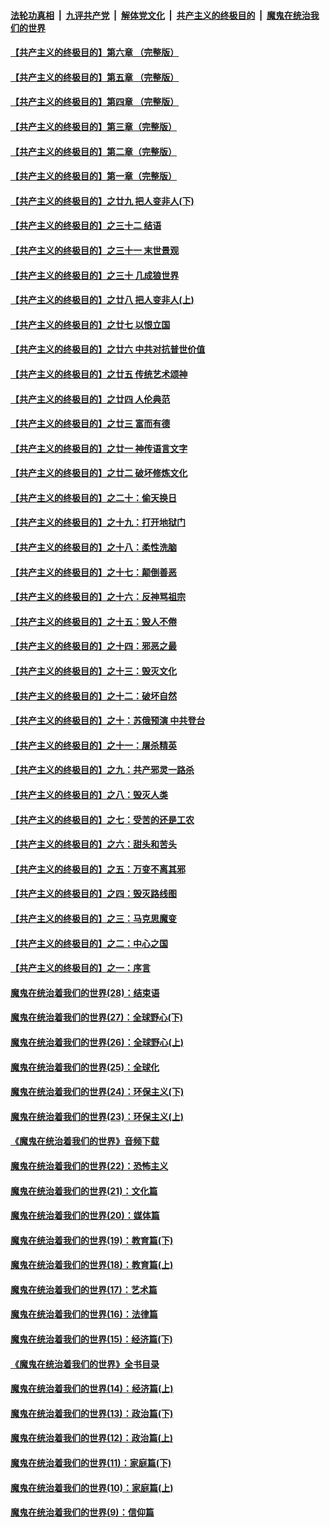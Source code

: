 

####  [法轮功真相](../../../../basic/blob/master/README.md?t=07011331) &nbsp;|&nbsp; [九评共产党](../../../../9ping.md/blob/master/README.md?t=07011331) &nbsp;|&nbsp; [解体党文化](../../../../jtdwh.md/blob/master/README.md?t=07011331)  &nbsp;|&nbsp; [共产主义的终极目的](../../../../gczydzjmd.md/blob/master/README.md?t=07011331) &nbsp;|&nbsp; [魔鬼在统治我们的世界](../../../../mgztzwmdsj.md/blob/master/README.md?t=07011331) 

#### [【共产主义的终极目的】第六章 （完整版）](../pages/nsc422/n11428913.md?t=07011331) 

#### [【共产主义的终极目的】第五章 （完整版）](../pages/nsc422/n11428912.md?t=07011331) 

#### [【共产主义的终极目的】第四章 （完整版）](../pages/nsc422/n11428907.md?t=07011331) 

#### [【共产主义的终极目的】第三章（完整版）](../pages/nsc422/n11428848.md?t=07011331) 

#### [【共产主义的终极目的】第二章（完整版）](../pages/nsc422/n11428831.md?t=07011331) 

#### [【共产主义的终极目的】第一章（完整版）](../pages/nsc422/n11417651.md?t=07011331) 

#### [【共产主义的终极目的】之廿九 把人变非人(下)](../pages/nsc422/n11344140.md?t=07011331) 

#### [【共产主义的终极目的】之三十二 结语](../pages/nsc422/n11360535.md?t=07011331) 

#### [【共产主义的终极目的】之三十一 末世景观](../pages/nsc422/n11351129.md?t=07011331) 

#### [【共产主义的终极目的】之三十 几成狼世界](../pages/nsc422/n11348280.md?t=07011331) 

#### [【共产主义的终极目的】之廿八 把人变非人(上)](../pages/nsc422/n11340492.md?t=07011331) 

#### [【共产主义的终极目的】之廿七 以恨立国](../pages/nsc422/n11336944.md?t=07011331) 

#### [【共产主义的终极目的】之廿六 中共对抗普世价值](../pages/nsc422/n11324785.md?t=07011331) 

#### [【共产主义的终极目的】之廿五 传统艺术颂神](../pages/nsc422/n11296396.md?t=07011331) 

#### [【共产主义的终极目的】之廿四 人伦典范](../pages/nsc422/n11296397.md?t=07011331) 

#### [【共产主义的终极目的】之廿三 富而有德](../pages/nsc422/n11283598.md?t=07011331) 

#### [【共产主义的终极目的】之廿一 神传语言文字](../pages/nsc422/n11263265.md?t=07011331) 

#### [【共产主义的终极目的】之廿二 破坏修炼文化](../pages/nsc422/n11245728.md?t=07011331) 

#### [【共产主义的终极目的】之二十：偷天换日](../pages/nsc422/n11238846.md?t=07011331) 

#### [【共产主义的终极目的】之十九：打开地狱门](../pages/nsc422/n11206376.md?t=07011331) 

#### [【共产主义的终极目的】之十八：柔性洗脑](../pages/nsc422/n11199994.md?t=07011331) 

#### [【共产主义的终极目的】之十七：颠倒善恶](../pages/nsc422/n11179782.md?t=07011331) 

#### [【共产主义的终极目的】之十六：反神骂祖宗](../pages/nsc422/n11166798.md?t=07011331) 

#### [【共产主义的终极目的】之十五：毁人不倦](../pages/nsc422/n11166792.md?t=07011331) 

#### [【共产主义的终极目的】之十四：邪恶之最](../pages/nsc422/n11150249.md?t=07011331) 

#### [【共产主义的终极目的】之十三：毁灭文化](../pages/nsc422/n11135227.md?t=07011331) 

#### [【共产主义的终极目的】之十二：破坏自然](../pages/nsc422/n11135214.md?t=07011331) 

#### [【共产主义的终极目的】之十：苏俄预演 中共登台](../pages/nsc422/n11118424.md?t=07011331) 

#### [【共产主义的终极目的】之十一：屠杀精英](../pages/nsc422/n11118442.md?t=07011331) 

#### [【共产主义的终极目的】之九：共产邪灵一路杀](../pages/nsc422/n11114139.md?t=07011331) 

#### [【共产主义的终极目的】之八：毁灭人类](../pages/nsc422/n11108503.md?t=07011331) 

#### [【共产主义的终极目的】之七：受苦的还是工农](../pages/nsc422/n11101809.md?t=07011331) 

#### [【共产主义的终极目的】之六：甜头和苦头](../pages/nsc422/n11096971.md?t=07011331) 

#### [【共产主义的终极目的】之五：万变不离其邪](../pages/nsc422/n11091285.md?t=07011331) 

#### [【共产主义的终极目的】之四：毁灭路线图](../pages/nsc422/n11086284.md?t=07011331) 

#### [【共产主义的终极目的】之三：马克思魔变](../pages/nsc422/n11061941.md?t=07011331) 

#### [【共产主义的终极目的】之二：中心之国](../pages/nsc422/n11047728.md?t=07011331) 

#### [【共产主义的终极目的】之一：序言](../pages/nsc422/n11086077.md?t=07011331) 

#### [魔鬼在统治着我们的世界(28)：结束语](../pages/nsc422/n10936246.md?t=07011331) 

#### [魔鬼在统治着我们的世界(27)：全球野心(下)](../pages/nsc422/n10928319.md?t=07011331) 

#### [魔鬼在统治着我们的世界(26)：全球野心(上)](../pages/nsc422/n10900318.md?t=07011331) 

#### [魔鬼在统治着我们的世界(25)：全球化](../pages/nsc422/n10788205.md?t=07011331) 

#### [魔鬼在统治着我们的世界(24)：环保主义(下)](../pages/nsc422/n10695307.md?t=07011331) 

#### [魔鬼在统治着我们的世界(23)：环保主义(上)](../pages/nsc422/n10688613.md?t=07011331) 

#### [《魔鬼在统治着我们的世界》音频下载](../pages/nsc422/n10635553.md?t=07011331) 

#### [魔鬼在统治着我们的世界(22)：恐怖主义](../pages/nsc422/n10614727.md?t=07011331) 

#### [魔鬼在统治着我们的世界(21)：文化篇](../pages/nsc422/n10597706.md?t=07011331) 

#### [魔鬼在统治着我们的世界(20)：媒体篇](../pages/nsc422/n10586579.md?t=07011331) 

#### [魔鬼在统治着我们的世界(19)：教育篇(下)](../pages/nsc422/n10564808.md?t=07011331) 

#### [魔鬼在统治着我们的世界(18)：教育篇(上)](../pages/nsc422/n10526970.md?t=07011331) 

#### [魔鬼在统治着我们的世界(17)：艺术篇](../pages/nsc422/n10499093.md?t=07011331) 

#### [魔鬼在统治着我们的世界(16)：法律篇](../pages/nsc422/n10485969.md?t=07011331) 

#### [魔鬼在统治着我们的世界(15)：经济篇(下)](../pages/nsc422/n10469975.md?t=07011331) 

#### [《魔鬼在统治着我们的世界》全书目录](../pages/nsc422/n10464261.md?t=07011331) 

#### [魔鬼在统治着我们的世界(14)：经济篇(上)](../pages/nsc422/n10457370.md?t=07011331) 

#### [魔鬼在统治着我们的世界(13)：政治篇(下)](../pages/nsc422/n10448270.md?t=07011331) 

#### [魔鬼在统治着我们的世界(12)：政治篇(上)](../pages/nsc422/n10444576.md?t=07011331) 

#### [魔鬼在统治着我们的世界(11)：家庭篇(下)](../pages/nsc422/n10440961.md?t=07011331) 

#### [魔鬼在统治着我们的世界(10)：家庭篇(上)](../pages/nsc422/n10435448.md?t=07011331) 

#### [魔鬼在统治着我们的世界(9)：信仰篇](../pages/nsc422/n10432159.md?t=07011331) 

